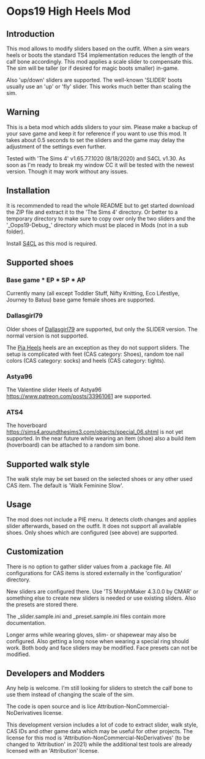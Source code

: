 # Oops19 High Heels Mod
## Introduction

This mod allows to modify sliders based on the outfit. When a sim wears heels or boots the standard TS4 implementation reduces the length of the calf bone accordingly.
This mod applies a scale slider to compensate this. The sim will be taller (or if desired for magic boots smaller) in-game.

Also 'up/down' sliders are supported. The well-known 'SLIDER' boots usually use an 'up' or 'fly' slider. This works much better than scaling the sim.

## Warning

This is a beta mod which adds sliders to your sim. Please make a backup of your save game and keep it for reference if you want to use this mod.
It takes about 0.5 seconds to set the sliders and the game may delay the adjustment of the settings even further.

Tested with 'The Sims 4' v1.65.77.1020 (8/18/2020) and S4CL v1.30. As soon as I'm ready to break my window CC it will be tested with the newest version. Though it may work without any issues.

## Installation
It is recommended to read the whole README but to get started download the ZIP file and extract it to the 'The Sims 4' directory. Or better to a temporary directory to make sure to copy over only the two sliders and the '\_Oops19-Debug\_' directory which must be placed in Mods (not in a sub folder).

Install [S4CL](https://github.com/ColonolNutty/Sims4CommunityLibrary/releases) as this mod is required.

## Supported shoes

### Base game * EP * SP * AP
Currently many (all except Toddler Stuff, Nifty Knitting, Eco Lifestlye, Journey to Batuu) base game female shoes are supported.

### Dallasgirl79
Older shoes of [Dallasgirl79](https://dallasgirl79.tumblr.com/) are supported, but only the SLIDER version. The normal version is not supported.

The [Pia Heels](https://www.patreon.com/posts/39052976) heels are an exception as they do not support sliders. The setup is complicated with feet (CAS category: Shoes), random toe nail colors (CAS category: socks) and heels (CAS category: tights).

### Astya96
The Valentine slider Heels  of Astya96 https://www.patreon.com/posts/33961061 are supported.

### ATS4
The hoverboard https://sims4.aroundthesims3.com/objects/special_06.shtml is not yet supported. In the near future while wearing an item (shoe) also a build item (hoverboard) can be attached to a random sim bone.

## Supported walk style
The walk style may be set based on the selected shoes or any other used CAS item.
The default is 'Walk Feminine Slow'.

## Usage

The mod does not include a PIE menu. It detects cloth changes and applies slider afterwards, based on the outfit.
It does not support all available shoes. Only shoes which are configured (see above) are supported.

## Customization

There is no option to gather slider values from a .package file. All configurations for CAS items is stored externally in the 'configuration' directory.

New sliders are configured there. Use 'TS MorphMaker 4.3.0.0 by CMAR' or something else to create new sliders is needed or use existing sliders.
Also the presets are stored there.

The _slider.sample.ini and _preset.sample.ini files contain more documentation.

Longer arms while wearing gloves, slim- or shapewear may also be configured. Also getting a long nose when wearing a special ring should work.
Both body and face sliders may be modified. Face presets can not be modified.

## Developers and Modders

Any help is welcome. I'm still looking for sliders to stretch the calf bone to use them instead of changing the scale of the sim.

The code is open source and is lice Attribution-NonCommercial-NoDerivatives license.

This development version includes a lot of code to extract slider, walk style, CAS IDs and other game data which may be useful for other projects. The license for this mod is 'Attribution-NonCommercial-NoDerivatives' (to be changed to 'Attribution' in 2021) while the additional test tools are already licensed with an 'Attribution' license.
